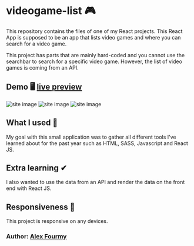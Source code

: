 # videogame-list 🎮

This repository contains the files of one of my React projects. This React App is supposed to be an app that lists video games and where you can search for a video game.

This project has parts that are mainly hard-coded and you cannot use the searchbar to search for a specific video game. However, the list of video games is coming from an API.


## Demo 🖥 [live preview]()

![site image](https://i.imgur.com/lhcCn0w.png)
![site image](https://i.imgur.com/pgFli38.png)
![site image](https://i.imgur.com/p1CFToU.png)

## What I used 🔨
My goal with this small application was to gather all different tools I've learned about for the past year such as HTML, SASS, Javascript and React JS.

## Extra learning ✔
I also wanted to use the data from an API and render the data on the front end with React JS.

## Responsiveness 📱
This project is responsive on any devices.

### Author: [Alex Fourmy](https://www.linkedin.com/in/alex-fourmy/)
